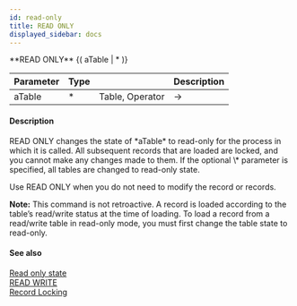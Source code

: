 ```yaml
---
id: read-only
title: READ ONLY
displayed_sidebar: docs
---
```


<!--REF #_command_.READ ONLY.Syntax-->**READ ONLY** {( aTable | * )}<!-- END REF-->
<!--REF #_command_.READ ONLY.Params-->
| Parameter | Type |  | Description |
| --- | --- | --- | --- |
| aTable | * | Table, Operator | -> | Table for which to set read-only state, or * for all the tables, or Default table, if omitted |

<!-- END REF-->

#### Description 

<!--REF #_command_.READ ONLY.Summary-->READ ONLY changes the state of *aTable* to read-only for the process in which it is called.<!-- END REF--> All subsequent records that are loaded are locked, and you cannot make any changes made to them. If the optional \* parameter is specified, all tables are changed to read-only state.

Use READ ONLY when you do not need to modify the record or records.

**Note:** This command is not retroactive. A record is loaded according to the table’s read/write status at the time of loading. To load a record from a read/write table in read-only mode, you must first change the table state to read-only.

#### See also 

[Read only state](read-only-state.md)  
[READ WRITE](read-write.md)  
[Record Locking](../../4D/20-R6/Record-Locking.300-6958117.en.html)  